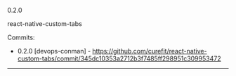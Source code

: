 0.2.0


react-native-custom-tabs

Commits:

* 0.2.0
    [devops-conman] - https://github.com/curefit/react-native-custom-tabs/commit/345dc10353a2712b3f7485ff298951c309953472
    

**********
